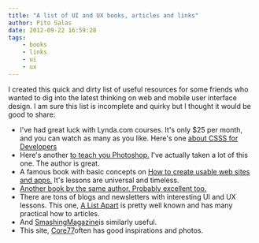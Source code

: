 ```yaml
---
title: "A list of UI and UX books, articles and links"
author: Pito Salas
date: 2012-09-22 16:59:28
tags:
    - books
    - links
    - ui
    - ux
---
```



I created this quick and dirty list of useful resources for some friends who
wanted to dig into the latest thinking on web and mobile user interface
design. I am sure this list is incomplete and quirky but I thought it would be
good to share:

  * I've had great luck with Lynda.com courses. It's only $25 per month, and you can watch as many as you like. Here's one [about CSSS for Developers](<http://www.lynda.com/CSS-tutorials/for-developers/52341-2.html>)
  * Here's another [to teach you Photoshop.](<http://www.lynda.com/Photoshop-training-tutorials/279-0.html>) I've actually taken a lot of this one. The author is great.
  * A famous book with basic concepts on [How to create usable web sites and apps.](<http://www.amazon.com/Dont-Make-Me-Think-Usability/dp/0321344758/ref=dp_ob_title_bk>) It's lessons are universal and timeless. 
  * [Another book by the same author. Probably excellent too.](<http://www.amazon.com/Rocket-Surgery-Made-Easy--Yourself/dp/0321657292/>)
  * There are tons of blogs and newsletters with interesting UI and UX lessons. This one, [A List Apart](<http://www.alistapart.com/articles/>) is pretty well known and has many practical how to articles.
  * And [SmashingMagazine](<http://www.smashingmagazine.com>)is similarly useful.
  * This site, [Core77](<http://www.core77.com>)often has good inspirations and photos.


